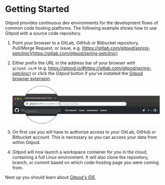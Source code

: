 # Getting Started

Gitpod provides continuous dev environments for the development flows of common code hosting platforms.
The following example shows how to use Gitpod with a source code repository.

1. Point your browser to a GitLab, GitHub or Bitbucket repository, Pull/Merge Request, or issue, e.g.
    [https://gitlab.com/gitpod/spring-petclinic](https://gitlab.com/gitpod/spring-petclinic)
2. Either prefix the URL in the address bar of your browser with `gitpod.io/#` (e.g.
   https://gitpod.io/#https://gitlab.com/gitpod/spring-petclinic) or click the _Gitpod_ button if you've installed the [Gitpod browser extension](/docs/browser-extension/).

   ![prefix github URL](./images/prefix-screenshot.png)

3. On first use you will have to authorize access to your GitLab, GitHub or Bitbucket account. This is necessary so you
   can access your data from within Gitpod.
4. Gitpod will now launch a workspace container for you in the cloud, containing a full Linux environment.
   It will also clone the repository, branch, or commit based on which code-hosting page you were coming from.

Next up you should learn about [Gitpod's IDE](/docs/ide/).
